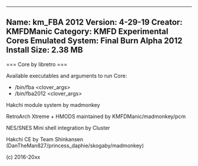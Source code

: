 -----------------------
Name: km_FBA 2012
Version: 4-29-19
Creator: KMFDManic
Category: KMFD Experimental Cores
Emulated System: Final Burn Alpha 2012
Install Size: 2.38 MB
-----------------------
=== Core by libretro ===

Available executables and arguments to run Core:
- /bin/fba <rom> <clover_args>
- /bin/fba2012 <rom> <clover_args>

Hakchi module system by madmonkey

RetroArch Xtreme + HMODS maintained by KMFDManic/madmonkey/pcm

NES/SNES Mini shell integration by Cluster

Hakchi CE by Team Shinkansen (DanTheMan827/princess_daphie/skogaby/madmonkey)

(c) 2016-20xx
